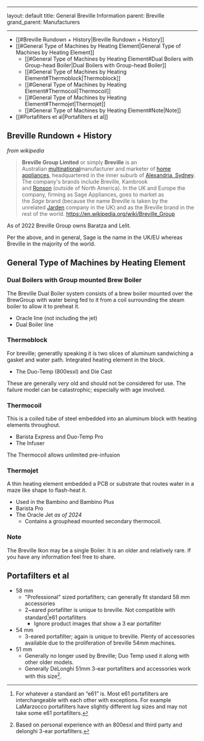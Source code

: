 
---

layout: default
title: General Breville Information
parent: Breville 
grand_parent: Manufacturers

---


- [[#Breville Rundown + History|Breville Rundown + History]]
- [[#General Type of Machines by Heating Element|General Type of Machines by Heating Element]]
	- [[#General Type of Machines by Heating Element#Dual Boilers with Group-head Boiler|Dual Boilers with Group-head Boiler]]
	- [[#General Type of Machines by Heating Element#Thermoblock|Thermoblock]]
	- [[#General Type of Machines by Heating Element#Thermocoil|Thermocoil]]
	- [[#General Type of Machines by Heating Element#Thermojet|Thermojet]]
	- [[#General Type of Machines by Heating Element#Note|Note]]
- [[#Portafilters et al|Portafilters et al]]


## Breville Rundown + History
*from wikipedia*
> **Breville Group Limited** or simply **Breville** is an Australian [multinational](https://en.wikipedia.org/wiki/Multinational_corporation "Multinational corporation")manufacturer and marketer of [home appliances](https://en.wikipedia.org/wiki/Home_appliance "Home appliance"), headquartered in the inner suburb of [Alexandria, Sydney](https://en.wikipedia.org/wiki/Alexandria,_Sydney "Alexandria, Sydney"). The company's brands include Breville, Kambrook and [Ronson](https://en.wikipedia.org/wiki/Ronson_(company) "Ronson (company)") (outside of North America). In the UK and Europe the company, firming as Sage Appliances, goes to market as the _Sage_ brand (because the name Breville is taken by the unrelated [Jarden](https://en.wikipedia.org/wiki/Jarden "Jarden") company in the UK) and as the Breville brand in the rest of the world.
> https://en.wikipedia.org/wiki/Breville_Group


As of 2022 Breville Group owns Baratza and Lelit.

Per the above, and in general, Sage is the name in the UK/EU whereas Breville in the majority of the world. 


## General Type of Machines by Heating Element
### Dual Boilers with Group mounted Brew Boiler
The Breville Dual Boiler system consists of a brew boiler mounted over the BrewGroup with water being fed to it from a coil surrounding the steam boiler to allow it to preheat it. 
- Oracle line (not including the jet)
- Dual Boiler line
### Thermoblock
For breville; generatlly speaking it is two slices of aluminum sandwiching a gasket and water path. Integrated heating element in the block. 
- The Duo-Temp (800esxl) and Die Cast

These are generally *very* old and should not be considered for use. The failure model can be catastrophic; especially with age involved.
### Thermocoil
This is a coiled tube of steel embedded into an aluminum block with heating elements throughout. 
- Barista Express  and Duo-Temp Pro
- The Infuser

The Thermocoil allows unlimited pre-infusion
### Thermojet
A thin heating element embedded a PCB or substrate that routes water in a maze like shape to flash-heat it. 
- Used in the Bambino and Bambino Plus
- Barista Pro
- The Oracle Jet *as of 2024* 
	- Contains a grouphead mounted secondary thermocoil. 
### Note
The Breville Ikon may be a single Boiler. It is an older and relatively rare. If you have any information feel free to share.




## Portafilters et al
- 58 mm
	- "Professional" sized portafilters; can generally fit standard 58 mm accessories
	- 2~eared portafilter is unique to breville. Not compatible with standard[^1]e61 portafilters
		- Ignore product images that show a 3 ear portafilter 
- 54 mm
	- 3-eared portafilter; again is unique to breville. Plenty of accessories available due to the proliferation of breville 54mm machines. 
- 51 mm
	- Generally no longer used by Breville; Duo Temp used it along with other older models.
	- Generally DeLonghi 51mm 3-ear portafilters and accessories work with this size[^2].

[^1]: For whatever a standard an “e61” is. Most e61 portafilters are interchangeable with each other with exceptions. For example LaMarzocco portafilters have slightly different lug sizes and may not take some e61 portafilters.
[^2]: Based on personal experience with an 800esxl and third party and delonghi 3-ear portafilters.